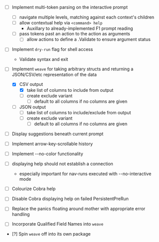 - [ ] Implement multi-token parsing on the interactive prompt
    - [ ] navigate multiple levels, matching against each context's children
    - [ ] allow contextual help via `<command> help`
        - Auxillary to already-implemented F1 prompt reading
    - [ ] pass tokens past an action to the action as arguments
        - [ ] allow actions to define a .Validate to ensure argument status

- [ ] Implement `dry-run` flag for shell access
    - Validate syntax and exit

- [ ] Implement `weave` for taking arbitrary structs and returning a JSON/CSV/etc representation of the data
    - [x] CSV output
        - [x] take list of columns to include from output
        - [ ] create exclude variant
            - [ ] default to all columns if no columns are given
    - [ ] JSON output
        - [ ] take list of columns to include/exclude from output
        - [ ] create exclude variant
            - [ ] default to all columns if no columns are given

- [ ] Display suggestions beneath current prompt

- [ ] Implement arrow-key-scrollable history

- [ ] Implement --no-color functionality

- [ ] displaying help should not establish a connection
    - especially important for nav-runs executed with --no-interactive mode 

- [ ] Colourize Cobra help

- [ ] Disable Cobra displaying help on failed PersistentPreRun

- [ ] Replace the panics floating around mother with appropriate error handling

- [ ] Incorporate Qualified Field Names into `weave`

- [?] Spin `weave` off into its own package